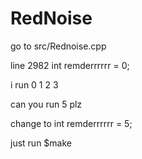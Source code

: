 # RedNoise
go to src/Rednoise.cpp

line 2982 int remderrrrrr = 0;

i run 0 1 2 3

can you run 5 plz

change to int remderrrrrr = 5;



just run $make
